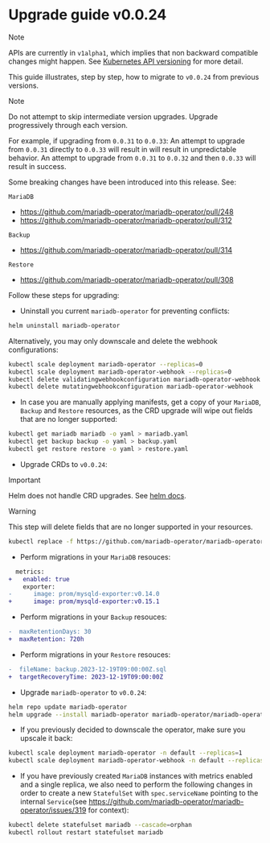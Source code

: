 # Upgrade guide v0.0.24

> [!NOTE]  
> APIs are currently in `v1alpha1`, which implies that non backward compatible changes might happen. See [Kubernetes API versioning](https://kubernetes.io/docs/reference/using-api/#api-versioning) for more detail.

This guide illustrates, step by step, how to migrate to `v0.0.24` from previous versions.

> [!NOTE]  
> Do not attempt to skip intermediate version upgrades. Upgrade progressively through each version.

For example, if upgrading from `0.0.31` to `0.0.33`:
An attempt to upgrade from `0.0.31` directly to `0.0.33` will result in will result in unpredictable behavior.
An attempt to upgrade from `0.0.31` to `0.0.32` and then `0.0.33` will result in success.

Some breaking changes have been introduced into this release. See:

`MariaDB`
- https://github.com/mariadb-operator/mariadb-operator/pull/248
- https://github.com/mariadb-operator/mariadb-operator/pull/312

`Backup`
- https://github.com/mariadb-operator/mariadb-operator/pull/314

`Restore`
- https://github.com/mariadb-operator/mariadb-operator/pull/308

Follow these steps for upgrading:

- Uninstall you current `mariadb-operator` for preventing conflicts:
```bash
helm uninstall mariadb-operator
```
Alternatively, you may only downscale and delete the webhook configurations:
```bash
kubectl scale deployment mariadb-operator --replicas=0
kubectl scale deployment mariadb-operator-webhook --replicas=0
kubectl delete validatingwebhookconfiguration mariadb-operator-webhook
kubectl delete mutatingwebhookconfiguration mariadb-operator-webhook
```

- In case you are manually applying manifests, get a copy of your `MariaDB`, `Backup` and `Restore` resources, as the CRD upgrade will wipe out fields that are no longer supported:
```bash
kubectl get mariadb mariadb -o yaml > mariadb.yaml
kubectl get backup backup -o yaml > backup.yaml
kubectl get restore restore -o yaml > restore.yaml
```

- Upgrade CRDs to `v0.0.24`:
> [!IMPORTANT]  
> Helm does not handle CRD upgrades. See [helm docs](https://helm.sh/docs/chart_best_practices/custom_resource_definitions/#some-caveats-and-explanations).

> [!WARNING]  
> This step will delete fields that are no longer supported in your resources.
```bash
kubectl replace -f https://github.com/mariadb-operator/mariadb-operator/releases/download/helm-chart-0.24.0/crds.yaml
```

- Perform migrations in your `MariaDB` resouces:
```diff
  metrics:
+   enabled: true
    exporter:
-      image: prom/mysqld-exporter:v0.14.0
+      image: prom/mysqld-exporter:v0.15.1
```
- Perform migrations in your `Backup` resouces:
```diff
-  maxRetentionDays: 30
+  maxRetention: 720h
```
- Perform migrations in your `Restore` resouces:
```diff
-  fileName: backup.2023-12-19T09:00:00Z.sql
+  targetRecoveryTime: 2023-12-19T09:00:00Z
```
 
-  Upgrade `mariadb-operator` to `v0.0.24`:
```bash 
helm repo update mariadb-operator
helm upgrade --install mariadb-operator mariadb-operator/mariadb-operator --version 0.24.0 
```

- If you previously decided to downscale the operator, make sure you upscale it back:
```bash
kubectl scale deployment mariadb-operator -n default --replicas=1
kubectl scale deployment mariadb-operator-webhook -n default --replicas=1
```

- If you have previously created `MariaDB` instances with metrics enabled and a single replica, we also need to perform the following changes in order to create a new `StatefulSet` with `spec.serviceName` pointing to the internal `Service`(see https://github.com/mariadb-operator/mariadb-operator/issues/319 for context):

```bash
kubectl delete statefulset mariadb --cascade=orphan
kubectl rollout restart statefulset mariadb
```
